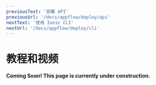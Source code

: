```yaml
---
previousText: '部署 API'
previousUrl: '/docs/appflow/deploy/api'
nextText: '使用 Ionic CLI'
nextUrl: '/docs/appflow/deploy/cli'
---
```


# 教程和视频

**Coming Soon! This page is currently under construction.**